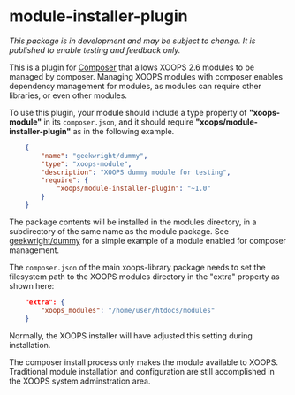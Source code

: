 module-installer-plugin
=======================

*This package is in development and may be subject to change. It is published to enable testing and feedback only.*

This is a plugin for [Composer](http://getcomposer.org/) that allows XOOPS 2.6 modules to be managed by composer. Managing XOOPS modules with composer enables dependency management for modules, as modules can require other libraries, or even other modules.

To use this plugin, your module should include a type property of **"xoops-module"** in its `composer.json`, and it should require **"xoops/module-installer-plugin"** as in the following example.

```JSON
    {
        "name": "geekwright/dummy",
        "type": "xoops-module",
        "description": "XOOPS dummy module for testing",
        "require": {
            "xoops/module-installer-plugin": "~1.0"
        }
    }
```

The package contents will be installed in the modules directory, in a subdirectory of the same name as the module package. See [geekwright/dummy](https://github.com/geekwright/dummy) for a simple example of a module enabled for composer management.

The `composer.json` of the main xoops-library package needs to set the filesystem path to the XOOPS modules directory in the "extra" property as shown here:

```JSON
    "extra": {
        "xoops_modules": "/home/user/htdocs/modules"
    }
```

Normally, the XOOPS installer will have adjusted this setting during installation.

The composer install process only makes the module available to XOOPS. Traditional module installation and configuration are still accomplished in the XOOPS system adminstration area.
